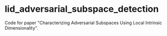 # lid_adversarial_subspace_detection
Code for paper "Characterizing Adversarial Subspaces Using Local Intrinsic Dimensionality".
